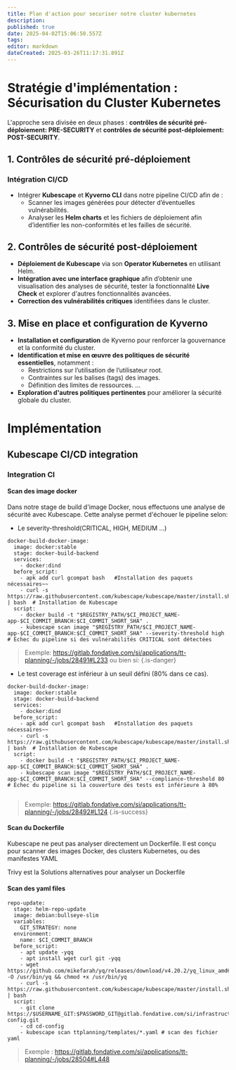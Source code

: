 ```yaml
---
title: Plan d'action pour securiser notre cluster kubernetes
description: 
published: true
date: 2025-04-02T15:06:50.557Z
tags: 
editor: markdown
dateCreated: 2025-03-26T11:17:31.891Z
---
```


# **Stratégie d'implémentation : Sécurisation du Cluster Kubernetes**

L'approche sera divisée en deux phases : **contrôles de sécurité pré-déploiement: PRE-SECURITY** et **contrôles de sécurité post-déploiement: POST-SECURITY**.

## **1. Contrôles de sécurité pré-déploiement**
### **Intégration CI/CD**
- Intégrer **Kubescape** et **Kyverno CLI** dans notre pipeline CI/CD afin de :
  - Scanner les images générées pour détecter d’éventuelles vulnérabilités.
  - Analyser les **Helm charts** et les fichiers de déploiement afin d’identifier les non-conformités et les failles de sécurité.

## **2. Contrôles de sécurité post-déploiement**
- **Déploiement de Kubescape** via son **Operator Kubernetes** en utilisant Helm.
- **Intégration avec une interface graphique** afin d’obtenir une visualisation des analyses de sécurité, tester la fonctionnalité **Live Check** et explorer d'autres fonctionnalités avancées.
- **Correction des vulnérabilités critiques** identifiées dans le cluster.

## **3. Mise en place et configuration de Kyverno**
- **Installation et configuration** de Kyverno pour renforcer la gouvernance et la conformité du cluster.
- **Identification et mise en œuvre des politiques de sécurité essentielles**, notamment :
  - Restrictions sur l’utilisation de l’utilisateur root.
  - Contraintes sur les balises (tags) des images.
  - Définition des limites de ressources.
...
- **Exploration d'autres politiques pertinentes**  pour améliorer la sécurité globale du cluster.



# Implémentation

## Kubescape CI/CD integration

### Integration CI

#### Scan des image docker

Dans notre stage de build d'image Docker, nous effectuons une analyse de sécurité avec Kubescape. Cette analyse permet d'échouer le pipeline selon:

- Le severity-threshold(CRITICAL, HIGH, MEDIUM ...)

```
docker-build-docker-image:
  image: docker:stable
  stage: docker-build-backend
  services:
    - docker:dind
  before_script:
    - apk add curl gcompat bash   #Installation des paquets nécessaires~~
    - curl -s https://raw.githubusercontent.com/kubescape/kubescape/master/install.sh | bash  # Installation de Kubescape
  script:
    - docker build -t "$REGISTRY_PATH/$CI_PROJECT_NAME-app-$CI_COMMIT_BRANCH:$CI_COMMIT_SHORT_SHA" .
    - kubescape scan image "$REGISTRY_PATH/$CI_PROJECT_NAME-app-$CI_COMMIT_BRANCH:$CI_COMMIT_SHORT_SHA" --severity-threshold high  # Échec du pipeline si des vulnérabilités CRITICAL sont détectées
```
> Exemple: https://gitlab.fondative.com/si/applications/tt-planning/-/jobs/28491#L233
> ou bien si:
{.is-danger}


- Le test coverage est inférieur à un seuil défini (80% dans ce cas).
```
docker-build-docker-image:
  image: docker:stable
  stage: docker-build-backend
  services:
    - docker:dind
  before_script:
    - apk add curl gcompat bash   #Installation des paquets nécessaires~~
    - curl -s https://raw.githubusercontent.com/kubescape/kubescape/master/install.sh | bash  # Installation de Kubescape
  script:
    - docker build -t "$REGISTRY_PATH/$CI_PROJECT_NAME-app-$CI_COMMIT_BRANCH:$CI_COMMIT_SHORT_SHA" .
    - kubescape scan image "$REGISTRY_PATH/$CI_PROJECT_NAME-app-$CI_COMMIT_BRANCH:$CI_COMMIT_SHORT_SHA" --compliance-threshold 80  # Échec du pipeline si la couverture des tests est inférieure à 80%
    
```

> Exemple: https://gitlab.fondative.com/si/applications/tt-planning/-/jobs/28492#L124
> {.is-success}



#### Scan du Dockerfile
Kubescape ne peut pas analyser directement un Dockerfile. Il est conçu pour scanner des images Docker, des clusters Kubernetes, ou des manifestes YAML

Trivy est la Solutions alternatives pour analyser un Dockerfile

#### Scan des yaml files
```
repo-update:
  stage: helm-repo-update
  image: debian:bullseye-slim
  variables:
    GIT_STRATEGY: none
  environment:
    name: $CI_COMMIT_BRANCH
  before_script:
    - apt update -yqq
    - apt install wget curl git -yqq
    - wget https://github.com/mikefarah/yq/releases/download/v4.20.2/yq_linux_amd64 -O /usr/bin/yq && chmod +x /usr/bin/yq
    - curl -s https://raw.githubusercontent.com/kubescape/kubescape/master/install.sh | bash
  script:
    - git clone https://$USERNAME_GIT:$PASSWORD_GIT@gitlab.fondative.com/si/infrastructure/cd-config.git
    - cd cd-config
    - kubescape scan ttplanning/templates/*.yaml # scan des fichier yaml
```
> Exemple : https://gitlab.fondative.com/si/applications/tt-planning/-/jobs/28504#L448
> 